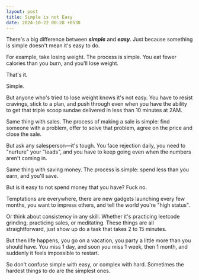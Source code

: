 ```yaml
---
layout: post
title: Simple is not Easy
date: 2024-10-22 00:28 +0530
---
```



There's a big difference between **_simple_** and **_easy_**. Just because something is simple doesn't mean it's easy to do. 

For example, take losing weight. The process is simple. You eat fewer calories than you burn, and you'll lose weight.

That's it.

Simple.

But anyone who's tried to lose weight knows it's not easy. You have to resist cravings, stick to a plan, and push through even when you have the ability to get that triple scoop sundae delivered in less than 10 minutes at 2AM.

Same thing with sales. The process of making a sale is simple: find someone with a problem, offer to solve that problem, agree on the price and close the sale.

But ask any salesperson—it's tough. You face rejection daily, you need to "nurture" your "leads", and you have to keep going even when the numbers aren't coming in.

Same thing with saving money. The process is simple: spend less than you earn, and you'll save.

But is it easy to not spend money that you have? Fuck no.

Temptations are everywhere, there are new gadgets launching every few months, you want to impress others, and tell the world you're "high status".

Or think about consistency in any skill. Whether it's practicing leetcode grinding, practicing sales, or meditating. These things are all straightforward, just show up do a task that takes 2 to 15 minutes.

But then life happens, you go on a vacation, you party a little more than you should have. You miss 1 day, and soon you miss 1 week, then 1 month, and suddenly it feels impossible to restart.

So don't confuse simple with easy, or complex with hard. Sometimes the hardest things to do are the simplest ones.